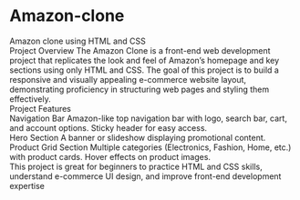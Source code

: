 # Amazon-clone
Amazon clone using HTML and CSS\
Project Overview
The Amazon Clone is a front-end web development project that replicates the look and feel of Amazon’s homepage and key sections using only HTML and CSS. The goal of this project is to build a responsive and visually appealing e-commerce website layout, demonstrating proficiency in structuring web pages and styling them effectively.
<br>
Project Features
<br>
Navigation Bar
Amazon-like top navigation bar with logo, search bar, cart, and account options.
Sticky header for easy access.
<br>
Hero Section
A banner or slideshow displaying promotional content.
<br>
Product Grid Section
Multiple categories (Electronics, Fashion, Home, etc.) with product cards.
Hover effects on product images.
<br>
This project is great for beginners to practice HTML and CSS skills, understand e-commerce UI design, and improve front-end development expertise
